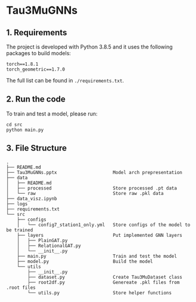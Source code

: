 # Tau3MuGNNs

## 1. Requirements
The project is developed with Python 3.8.5 and it uses the following packages to build models:
```
torch==1.8.1
torch_geometric==1.7.0
```
The full list can be found in `./requirements.txt`.

## 2. Run the code
To train and test a model, please run:
```
cd src
python main.py
```


## 3. File Structure

```
.
├── README.md
├── Tau3MuGNNs.pptx                     Model arch prepresentation
├── data
│   ├── README.md
│   ├── processed                       Store processed .pt data
│   └── raw                             Store raw .pkl data
├── data_visz.ipynb
├── logs
├── requirements.txt
└── src
    ├── configs
    │   └── config7_station1_only.yml   Store configs of the model to be trained
    ├── layers                          Put implemented GNN layers
    │   ├── PlainGAT.py
    │   ├── RelationalGAT.py
    │   └── __init__.py
    ├── main.py                         Train and test the model
    ├── model.py                        Build the model
    └── utils
        ├── __init__.py
        ├── dataset.py                  Create Tau3MuDataset class 
        ├── root2df.py                  Genereate .pkl files from .root files
        └── utils.py                    Store helper functions
```